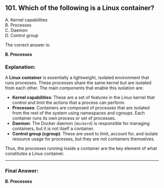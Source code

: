 ## 101. Which of the following is a Linux container?
A. Kernel capabilities  
B. Processes  
C. Daemon  
D. Control group  

The correct answer is:

**B. Processes**

### **Explanation:**

A **Linux container** is essentially a lightweight, isolated environment that runs processes. These processes share the same kernel but are isolated from each other. The main components that enable this isolation are:

- **Kernel capabilities**: These are a set of features in the Linux kernel that control and limit the actions that a process can perform.
- **Processes**: Containers are composed of processes that are isolated from the rest of the system using namespaces and cgroups. Each container runs its own process or set of processes.
- **Daemon**: The Docker daemon (`dockerd`) is responsible for managing containers, but it is not itself a container.
- **Control group (cgroup)**: These are used to limit, account for, and isolate resource usage for processes, but they are not containers themselves.

Thus, the processes running inside a container are the key element of what constitutes a Linux container.

---

### **Final Answer:**
**B. Processes**
